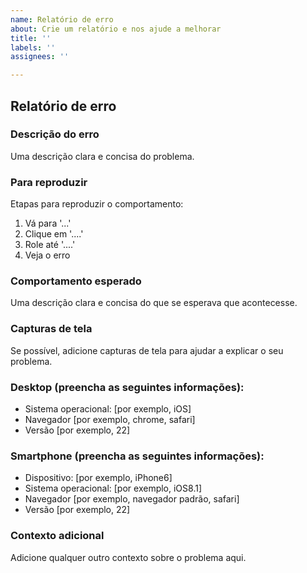 ```yaml
---
name: Relatório de erro
about: Crie um relatório e nos ajude a melhorar
title: ''
labels: ''
assignees: ''

---
```


## Relatório de erro

### Descrição do erro
Uma descrição clara e concisa do problema.

### Para reproduzir
Etapas para reproduzir o comportamento:
1. Vá para '...'
2. Clique em '....'
3. Role até '....'
4. Veja o erro

### Comportamento esperado
Uma descrição clara e concisa do que se esperava que acontecesse.

### Capturas de tela
Se possível, adicione capturas de tela para ajudar a explicar o seu problema.

### Desktop (preencha as seguintes informações):
 - Sistema operacional: [por exemplo, iOS]
 - Navegador [por exemplo, chrome, safari]
 - Versão [por exemplo, 22]

### Smartphone (preencha as seguintes informações):
 - Dispositivo: [por exemplo, iPhone6]
 - Sistema operacional: [por exemplo, iOS8.1]
 - Navegador [por exemplo, navegador padrão, safari]
 - Versão [por exemplo, 22]

### Contexto adicional
Adicione qualquer outro contexto sobre o problema aqui.
